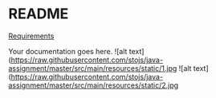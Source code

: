 README
======

[Requirements](Requirements.md)

Your documentation goes here.
![alt text](https://raw.githubusercontent.com/stojs/java-assignment/master/src/main/resources/static/1.jpg
![alt text](https://raw.githubusercontent.com/stojs/java-assignment/master/src/main/resources/static/2.jpg
